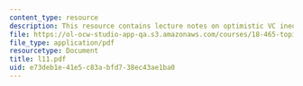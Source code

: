 ```yaml
---
content_type: resource
description: This resource contains lecture notes on optimistic VC inequality.
file: https://ol-ocw-studio-app-qa.s3.amazonaws.com/courses/18-465-topics-in-statistics-statistical-learning-theory-spring-2007/e73deb1e41e5c83abfd738ec43ae1ba0_l11.pdf
file_type: application/pdf
resourcetype: Document
title: l11.pdf
uid: e73deb1e-41e5-c83a-bfd7-38ec43ae1ba0
---
```

